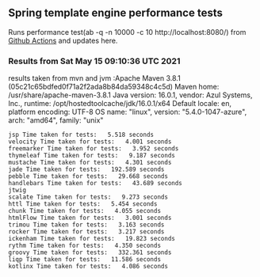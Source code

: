 
<script async src="//pagead2.googlesyndication.com/pagead/js/adsbygoogle.js"></script>
<script>
    (adsbygoogle = window.adsbygoogle || []).push({
         google_ad_client: "ca-pub-7118095690658891",
         enable_page_level_ads: true
    });
</script>

## Spring template engine performance tests

Runs performance test(ab -q -n 10000 -c 10 http://localhost:8080/) from [Github Actions](https://github.com/ozkanpakdil/spring-comparing-template-engines/actions) and updates here.

### Results from Sat May 15 09:10:36 UTC 2021
results taken from mvn and jvm :Apache Maven 3.8.1 (05c21c65bdfed0f71a2f2ada8b84da59348c4c5d)
Maven home: /usr/share/apache-maven-3.8.1
Java version: 16.0.1, vendor: Azul Systems, Inc., runtime: /opt/hostedtoolcache/jdk/16.0.1/x64
Default locale: en, platform encoding: UTF-8
OS name: "linux", version: "5.4.0-1047-azure", arch: "amd64", family: "unix"
```
jsp Time taken for tests:   5.518 seconds
velocity Time taken for tests:   4.001 seconds
freemarker Time taken for tests:   3.952 seconds
thymeleaf Time taken for tests:   9.187 seconds
mustache Time taken for tests:   4.301 seconds
jade Time taken for tests:   192.589 seconds
pebble Time taken for tests:   29.668 seconds
handlebars Time taken for tests:   43.689 seconds
jtwig 
scalate Time taken for tests:   9.273 seconds
httl Time taken for tests:   5.454 seconds
chunk Time taken for tests:   4.055 seconds
htmlFlow Time taken for tests:   3.001 seconds
trimou Time taken for tests:   3.163 seconds
rocker Time taken for tests:   3.217 seconds
ickenham Time taken for tests:   19.823 seconds
rythm Time taken for tests:   4.350 seconds
groovy Time taken for tests:   332.361 seconds
liqp Time taken for tests:   11.586 seconds
kotlinx Time taken for tests:   4.086 seconds
```

